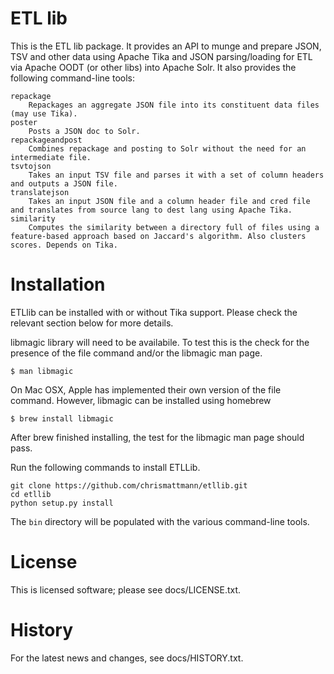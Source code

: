 ETL lib
====

This is the ETL lib package.  It provides an API
to munge and prepare JSON, TSV and other data using Apache Tika and
JSON parsing/loading for ETL via Apache OODT (or other libs)
into Apache Solr.  It also provides the following command-line tools:

```
repackage
    Repackages an aggregate JSON file into its constituent data files (may use Tika).
poster
    Posts a JSON doc to Solr.
repackageandpost
	Combines repackage and posting to Solr without the need for an intermediate file.
tsvtojson
    Takes an input TSV file and parses it with a set of column headers and outputs a JSON file.
translatejson
    Takes an input JSON file and a column header file and cred file and translates from source lang to dest lang using Apache Tika.
similarity
    Computes the similarity between a directory full of files using a feature-based approach based on Jaccard's algorithm. Also clusters scores. Depends on Tika.
```

Installation
====
ETLlib can be installed with or without Tika support. Please check the relevant section below for more details.

libmagic library will need to be availabile. To test this is the check for the presence of the file command and/or the libmagic man page.

```
$ man libmagic
```

On Mac OSX, Apple has implemented their own version of the file command. However, libmagic can be installed using homebrew

```
$ brew install libmagic
```

After brew finished installing, the test for the libmagic man page should pass.

Run the following commands to install ETLLib.

```
git clone https://github.com/chrismattmann/etllib.git
cd etllib
python setup.py install
```

The `bin` directory will be populated with the various command-line tools.

License
====
This is licensed software; please see docs/LICENSE.txt.

History
====
For the latest news and changes, see docs/HISTORY.txt.
